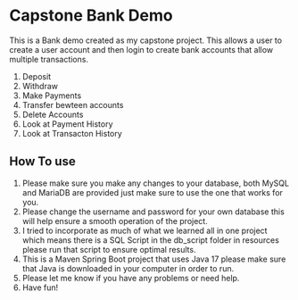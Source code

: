 # Capstone Bank Demo 
This is a Bank demo created as my capstone project. This allows a user to create a user account and then login to create bank accounts that allow
multiple transactions.
1. Deposit
2. Withdraw
3. Make Payments
4. Transfer bewteen accounts
5. Delete Accounts 
6. Look at Payment History
7. Look at Transacton History

## How To use 
1. Please make sure you make any changes to your database, both MySQL and MariaDB are provided just make sure to use the one that works for you. 
2. Please change the username and password for your own database this will help ensure a smooth operation of the project.
3. I tried to incorporate as much of what we learned all in one project which means there is a SQL Script in the db_script folder in resources
please run that script to ensure optimal results. 
4. This is a Maven Spring Boot project that uses Java 17 please make sure that Java is downloaded in your computer in order to run. 
5. Please let me know if you have any problems or need help.
6. Have fun!
